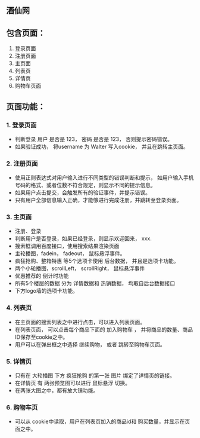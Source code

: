 ## 酒仙网

## 包含页面：
1. 登录页面
2. 注册页面
3. 主页面
4. 列表页
5. 详情页
6. 购物车页面

## 页面功能：
### 1. 登录页面
- 判断登录 用户 是否是 123， 密码 是否是 123， 否则提示密码错误。
- 如果验证成功， 将username 为 Walter 写入cookie， 并且在跳转主页面。

### 2. 注册页面
- 使用正则表达式对用户输入进行不同类型的错误判断和提示， 如用户输入手机号码的格式、或者位数不符合规定，则显示不同的提示信息。
- 如果用户点击提交，会触发所有的验证事件，并提示错误。
- 只有用户全部信息输入正确，才能够进行完成注册，并跳转至登录页面。

### 3. 主页面
- 注册、登录
- 判断用户是否登录，如果已经登录，则显示欢迎回来， xxx.
- 搜索框调用百度接口，使用搜索结果渲染页面
- 主轮播图，fadein， fadeout， 鼠标悬浮事件。
- 疯狂抢购、整箱特惠 等5个选项卡使用 后台数据， 并且是选项卡功能。
- 两个小轮播图，scrollLeft， scrollRight， 鼠标悬浮事件
- 优惠推荐的 倒计时功能
- 所有5个楼层的数据 分为 详情数据和 热销数据， 均取自后台数据接口
- 下方logo墙的选项卡功能。

### 4. 列表页
- 在主页面的搜索列表之中进行点击，可以进入列表页面。
- 在列表页面， 可以点击每个商品下面的 加入购物车 ， 并将商品的数量、商品ID保存至cookie之中。
- 用户可以在弹出框之中选择 继续购物， 或者 跳转至购物车页面。

### 5. 详情页
- 只有在 大轮播图 下方 疯狂抢购 的第一张 图片 绑定了详情页的链接。
- 在详情页 有 两张预览图可以进行 鼠标悬浮 切换。
- 在两张大图之中，都有放大镜功能。

### 6. 购物车页
- 可以从 cookie中读取，用户在列表页加入的商品id和 购买数量，并显示在页面之中。
